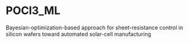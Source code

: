 # POCl3_ML
Bayesian-optimization-based approach for sheet-resistance control in silicon wafers toward automated solar-cell manufacturing
